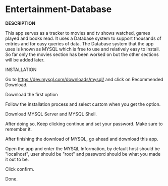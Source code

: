 # Entertainment-Database
**DESCRIPTION**

This app serves as a tracker to movies and tv shows watched, games played and books read. It uses a Database system to support thousands of entries and for easy queries of data.
The Database system that the app uses is known as MYSQL which is free to use and relatively easy to install. So far only the movies section has been worked on but the other
sections will be added later.



INSTALLATION

Go to https://dev.mysql.com/downloads/mysql/ and click on Recommended Download.

Download the first option

Follow the installation process and select custom when you get the option.

Download MYSQL Server and MYSQL Shell.

After doing so, Keep clicking continue and set your password. Make sure to remember it.

After finishing the download of MYSQL, go ahead and download this app.

Open the app and enter the MYSQL Information, by default host should be "localhost", user should be "root" and password should be what you made it out to be.

Click confirm.

Done.
